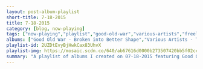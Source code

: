 ```yaml
---
layout: post-album-playlist
short-title: 7-18-2015
title: 7-18-2015
category: [blog, now-playing]
tags: ["now-playing","playlist","good-old-war","various-artists","freelance-whales","afi","godsmack","iron-&-wine","galantis","against-me!","the-suicide-machines"]
albums: ["Good Old War - Broken into Better Shape","Various Artists - Transistor Radio (Deluxe Version)","Freelance Whales - Diluvia","AFI - Burials","Godsmack - Faceless","Iron & Wine - Ghost On Ghost","Galantis - Galantis EP","Against Me! - Transgender Dysphoria Blues","The Suicide Machines - Destruction By Definition"]
playlist-id: 2UZDtEvyBjHwkCax83UhvX
playlist-img: https://mosaic.scdn.co/640/ab67616d0000b273507420bb5f02ce7c5a4d20bcab67616d0000b273696ea49d99c1e2f924ffdf53ab67616d0000b27373802fd394d36a9e53a231acab67616d0000b27386b46439e46e01db16b65e4a
summary: "A playlist of albums I created on 07-18-2015 featuring Good Old War, Various Artists, Freelance Whales, AFI, Godsmack, Iron & Wine, Galantis, Against Me!, and The Suicide Machines"
---
```


